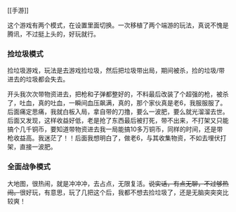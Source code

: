 [[手游]]

这个游戏有两个模式，在设置里面切换。一次移植了两个端游的玩法，真说不愧是腾讯，不过挺上头的，好玩就行。
### 捡垃圾模式
捡垃圾游戏，玩法是去游戏捡垃圾，然后把垃圾带出局，期间被杀，捡的垃圾/带进去的垃圾都会失去。

开头我次次带物资进去，把枪和子弹都整好的，不料最后改装了个超强的枪，被杀了，吐血，真的吐血，一瞬间血压飙满，真的，那个家伙真是老6，我服服服了。后面痛定思痛，我就白板入局，拿自带的刀撸，要么一波肥，要么就光溜溜去世。后面又发现，这样收益好低，老是抢了东西最后被打死，带不出来，不打架又只能搞个几千铜币，要知道带物资进去我一局能搞10多万铜币，同样的时间，还是带枪收益高。我迷茫了！！后面我想明白了，做老6，与其收集物资，不如去埋伏打架，直接一波肥。

### 全面战争模式
大地图，很热闹，就是冲冲冲，去占点，无限复活。~~说实话，有点无聊，不过够热闹。~~很好玩，有意思，玩了几把这个后，我都不想去捡垃圾了，还是无脑突突突比较爽！